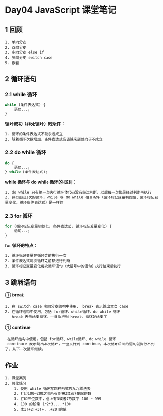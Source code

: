 # Day04 JavaScript 课堂笔记

## 1 回顾

```
1. 单向分支
2. 双向分支 
3. 多向分支 else if
4. 多向分支 switch case
5. 嵌套
```





## 2 循环语句

### 2.1 while 循环

```js
while (条件表达式) {
	语句...;
}
```

**循环成功（非死循环）的条件：**

```
1. 循环的条件表达式不能永远成立
2. 随着循环次数增加，条件表达式应该越来越趋向于不成立
```

### 2.2 do while 循环

```js
do {
    语句...;
} while (条件表达式);
```

**while 循环与 do while 循环的·区别：**

```
1. do while 只有第一次执行循环体代码没有经过判断，以后每一次都是经过判断再执行
2. 执行超过1次的循环，while 与 do while 相关条件（循环标记变量初始值、循环标记变量变化、循环条件表达式）是一样的
```

### 2.3 for 循环

```js
for (循环标记变量初始化; 条件表达式; 循环标记变量变化) {
    语句...;
}
```

**for 循环的特点：**

```
1. 循环标记变量在循环之前执行一次
2. 条件表达式每次循环之前都进行判断
3. 循环标记变量变化每次循环语句（大括号中的语句）执行结束后执行
```



## 3 跳转语句

#### ① break

```
1. 在 switch case 多向分支结构中使用， break 表示跳出本次 case
2. 在循环结构中使用，包括 for循环、while循环、do while 循环
   break 表示结束循环，一旦执行到 break，循环就结束了
```

#### ① continue

```
 在循环结构中使用，包括 for循环、while循环、do while 循环
 continute 表示跳出本次循环，一旦执行到 continue，本次循环后面的语句就执行不到了，从下一次循环继续。
```







## 作业

```
1. 课堂案例
2. 强化练习
    1. 使用 while 循环写四种形式的九九乘法表
    2. 打印100–200之间所有能被3或者7整除的数
    3. 打印三位数中，位上有3或者7的数字 100 ~ 999
    4. 100 的阶乘 1*2*3....*100
    5. 求1!+2!+3!+...+20!的值  
  
```





